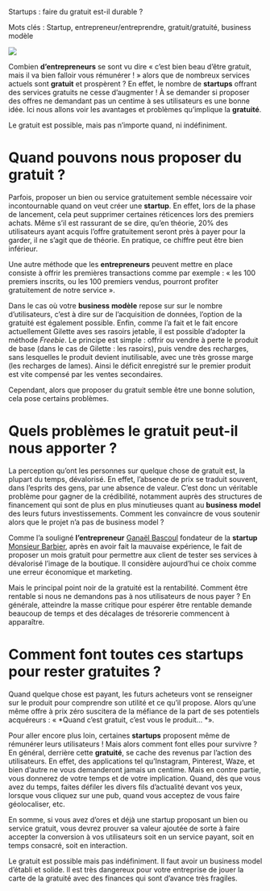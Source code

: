 Startups : faire du gratuit est-il durable ?

Mots clés : Startup, entrepreneur/entreprendre, gratuit/gratuité,
business modèle

![](media/image1.jpeg)

Combien **d’entrepreneurs** se sont vu dire « c’est bien beau d’être
gratuit, mais il va bien falloir vous rémunérer ! » alors que de
nombreux services actuels sont **gratuit** et prospèrent ? En effet, le
nombre de **startups** offrant des services gratuits ne cesse
d’augmenter ! À se demander si proposer des offres ne demandant pas un
centime à ses utilisateurs es une bonne idée. Ici nous allons voir les
avantages et problèmes qu’implique la **gratuité**.

Le gratuit est possible, mais pas n’importe quand, ni indéfiniment.

Quand pouvons nous proposer du gratuit ?
========================================

Parfois, proposer un bien ou service gratuitement semble nécessaire voir
incontournable quand on veut créer une **startup**. En effet, lors de la
phase de lancement, cela peut supprimer certaines réticences lors des
premiers achats. Même s’il est rassurant de se dire, qu’en théorie, 20%
des utilisateurs ayant acquis l’offre gratuitement seront près à payer
pour la garder, il ne s’agit que de théorie. En pratique, ce chiffre
peut être bien inférieur.

Une autre méthode que les **entrepreneurs** peuvent mettre en place
consiste à offrir les premières transactions comme par exemple : « les
100 premiers inscrits, ou les 100 premiers vendus, pourront profiter
gratuitement de notre service ».

Dans le cas où votre **business** **modèle** repose sur sur le nombre
d’utilisateurs, c’est à dire sur de l’acquisition de données, l’option
de la gratuité est également possible. Enfin, comme l’a fait et le fait
encore actuellement Gilette aves ses rasoirs jetable, il est possible
d’adopter la méthode *Freebie*. Le principe est simple : offrir ou
vendre à perte le produit de base (dans le cas de Gilette : les
rasoirs), puis vendre des recharges, sans lesquelles le produit devient
inutilisable, avec une très grosse marge (les recharges de lames). Ainsi
le déficit enregistré sur le premier produit est vite compensé par les
ventes secondaires.

Cependant, alors que proposer du gratuit semble être une bonne solution,
cela pose certains problèmes.

Quels problèmes le gratuit peut-il nous apporter ?
==================================================

La perception qu’ont les personnes sur quelque chose de gratuit est, la
plupart du temps, dévalorisé. En effet, l’absence de prix se traduit
souvent, dans l’esprits des gens, par une absence de valeur. C’est donc
un véritable problème pour gagner de la crédibilité, notamment auprès
des structures de financement qui sont de plus en plus minutieuses quant
au **business** **model** des leurs futurs investissements. Comment les
convaincre de vous soutenir alors que le projet n’a pas de business
model ?

Comme l’a souligné **l’entrepreneur** [Ganaël
Bascoul](https://www.linkedin.com/in/ganael) fondateur de la **startup**
[Monsieur Barbier](https://www.monsieurbarbier.com/), après en avoir
fait la mauvaise expérience, le fait de proposer un mois gratuit pour
permettre aux client de tester ses services à dévalorisé l’image de la
boutique. Il considère aujourd’hui ce choix comme une erreur économique
et marketing.

Mais le principal point noir de la gratuité est la rentabilité. Comment
être rentable si nous ne demandons pas à nos utilisateurs de nous
payer ? En générale, atteindre la masse critique pour espérer être
rentable demande beaucoup de temps et des décalages de trésorerie
commencent à apparaître.

Comment font toutes ces startups pour rester gratuites ?
========================================================

Quand quelque chose est payant, les futurs acheteurs vont se renseigner
sur le produit pour comprendre son utilité et ce qu’il propose. Alors
qu’une même offre à prix zéro suscitera de la méfiance de la part de ses
potentiels acquéreurs : « *Quand c’est gratuit, c’est vous le
produit… *».

Pour aller encore plus loin, certaines **startups** proposent même de
rémunérer leurs utilisateurs ! Mais alors comment font elles pour
survivre ? En général, derrière cette **gratuité**, se cache des revenus
par l’action des utilisateurs. En effet, des applications tel
qu’Instagram, Pinterest, Waze, et bien d’autre ne vous demanderont
jamais un centime. Mais en contre partie, vous donnerez de votre temps
et de votre implication. Quand, dès que vous avez du temps, faites
défiler les divers fils d’actualité devant vos yeux, lorsque vous
cliquez sur une pub, quand vous acceptez de vous faire géolocaliser,
etc.

En somme, si vous avez d’ores et déjà une startup proposant un bien ou
service gratuit, vous devrez prouver sa valeur ajoutée de sorte à faire
accepter la conversion à vos utilisateurs soit en un service payant,
soit en temps consacré, soit en interaction.

Le gratuit est possible mais pas indéfiniment. Il faut avoir un business
model d’établi et solide. Il est très dangereux pour votre entreprise de
jouer la carte de la gratuité avec des finances qui sont d’avance très
fragiles.
